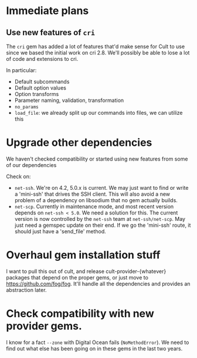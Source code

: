 # Immediate plans

## Use new features of `cri`

The `cri` gem has added a lot of features that'd make sense for Cult to use since we based the
initial work on cri 2.8.  We'll possibly be able to lose a lot of code and extensions to cri.

In particular:
  * Default subcommands
  * Default option values
  * Option transforms
  * Parameter naming, validation, transformation
  * `no_params`
  * `load_file`: we already split up our commands into files, we can utilize this

# Upgrade other dependencies

We haven't checked compatibility or started using new features from some of our dependencies

Check on:
  * `net-ssh`.  We're on 4.2, 5.0.x is current.  We may just want to find or write a 'mini-ssh'
                that drives the SSH client.  This will also avoid a new problem of a dependency
                on libsodium that no gem actually builds.
  * `net-scp`.  Currently in maintenance mode, and most recent version depends on `net-ssh < 5.0`.
                We need a solution for this.  The current version is now controlled by the
                `net-ssh` team at `net-ssh/net-scp`.  May just need a gemspec update on their
                end.  If we go the 'mini-ssh' route, it should just have a 'send_file' method.

# Overhaul gem installation stuff

I want to pull this out of cult, and release cult-provider-{whatever} packages that depend on the
proper gems, or just move to https://github.com/fog/fog.  It'll handle all the dependencies and
provides an abstraction later.

# Check compatibility with new provider gems.

I know for a fact `--zone` with Digital Ocean fails (`NoMethodError`).  We need to find out what
else has been going on in these gems in the last two years.
